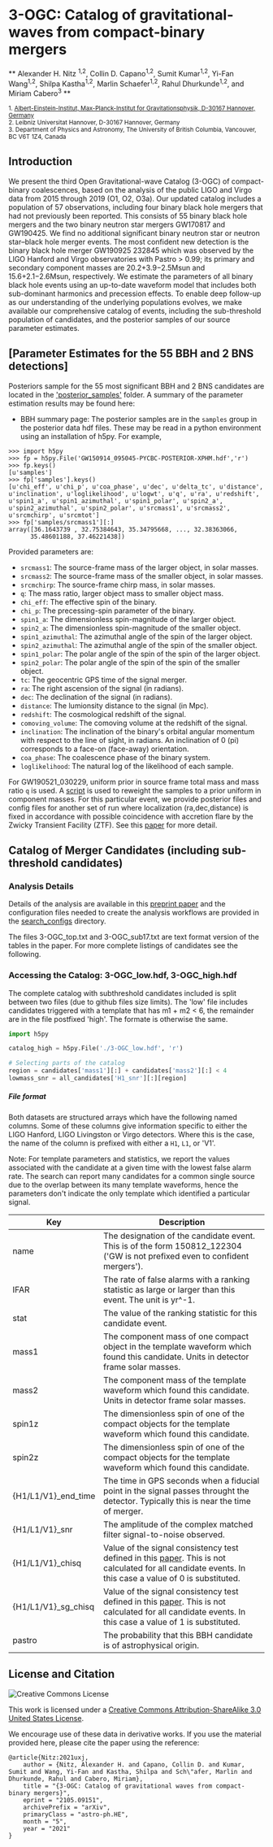 # 3-OGC: Catalog of gravitational-waves from compact-binary mergers
** Alexander H. Nitz <sup>1,2</sup>, Collin D. Capano<sup>1,2</sup>, Sumit Kumar<sup>1,2</sup>, Yi-Fan Wang<sup>1,2</sup>, Shilpa Kastha<sup>1,2</sup>, Marlin Schaefer<sup>1,2</sup>, Rahul Dhurkunde<sup>1,2</sup>, and Miriam Cabero<sup>3</sup> **

<sub>1. [Albert-Einstein-Institut, Max-Planck-Institut for Gravitationsphysik, D-30167 Hannover, Germany](http://www.aei.mpg.de/obs-rel-cos)</sub>  
<sub>2. Leibniz Universitat Hannover, D-30167 Hannover, Germany</sub>  
<sub>3. Department of Physics and Astronomy, The University of British Columbia, Vancouver, BC V6T 1Z4, Canada </sub>

## Introduction

We present the third Open Gravitational-wave Catalog (3-OGC) of compact-binary coalescences,
based on the analysis of the public LIGO and Virgo data from 2015 through 2019 (O1, O2, O3a). Our
updated catalog includes a population of 57 observations, including four binary black hole mergers that
had not previously been reported. This consists of 55 binary black hole mergers and the two binary
neutron star mergers GW170817 and GW190425. We find no additional significant binary neutron
star or neutron star–black hole merger events. The most confident new detection is the binary black
hole merger GW190925 232845 which was observed by the LIGO Hanford and Virgo observatories
with Pastro > 0.99; its primary and secondary component masses are 20.2+3.9−2.5Msun and 15.6+2.1−2.6Msun,
respectively. We estimate the parameters of all binary black hole events using an up-to-date waveform
model that includes both sub-dominant harmonics and precession effects. To enable deep follow-up as
our understanding of the underlying populations evolves, we make available our comprehensive catalog
of events, including the sub-threshold population of candidates, and the posterior samples of our source
parameter estimates.

## [Parameter Estimates for the 55 BBH and 2 BNS detections] ##
Posteriors sample for the 55 most significant BBH and 2 BNS candidates are located in the ['posterior_samples'](https://github.com/gwastro/3-ogc/tree/master/posterior) folder. A summary of the parameter estimation results may be found here:
 
 * BBH summary page:
 The posterior samples are in the `samples` group in the posterior data hdf files. These may be read in a python environment using an installation of h5py. For example,
 
 ```
>>> import h5py
>>> fp = h5py.File('GW150914_095045-PYCBC-POSTERIOR-XPHM.hdf','r')
>>> fp.keys()
[u'samples']
>>> fp['samples'].keys()
[u'chi_eff', u'chi_p', u'coa_phase', u'dec', u'delta_tc', u'distance', u'inclination', u'loglikelihood', u'logwt', u'q', u'ra', u'redshift', u'spin1_a', u'spin1_azimuthal', u'spin1_polar', u'spin2_a', u'spin2_azimuthal', u'spin2_polar', u'srcmass1', u'srcmass2', u'srcmchirp', u'srcmtot']
>>> fp['samples/srcmass1'][:]
array([36.1643739 , 32.75384643, 35.34795668, ..., 32.38363066,
       35.48601188, 37.46221438])
```

Provided parameters are:
 * `srcmass1`: The source-frame mass of the larger object, in solar masses.
 * `srcmass2`: The source-frame mass of the smaller object, in solar masses.
 * `srcmchirp`: The source-frame chirp mass, in solar masses.
 * `q`: The mass ratio, larger object mass to smaller object mass.
 * `chi_eff`: The effective spin of the binary.
 * `chi_p`: The precessing-spin parameter of the binary.
 * `spin1_a`: The dimensionless spin-magnitude of the larger object.
 * `spin2_a`: The dimensionless spin-magnitude of the smaller object.
 * `spin1_azimuthal`: The azimuthal angle of the spin of the larger object.
 * `spin2_azimuthal`: The azimuthal angle of the spin of the smaller object.
 * `spin1_polar`: The polar angle of the spin of the spin of the larger object.
 * `spin2_polar`: The polar angle of the spin of the spin of the smaller object.
 * `tc`: The geocentric GPS time of the signal merger.
 * `ra`: The right ascension of the signal (in radians).
 * `dec`: The declination of the signal (in radians).
 * `distance`: The lumionsity distance to the signal (in Mpc).
 * `redshift`: The cosmological redshift of the signal.
 * `comoving_volume`: The comoving volume at the redshift of the signal.
 * `inclination`: The inclination of the binary's orbital angular momentum with
   respect to the line of sight, in radians. An inclination of 0 (pi)
   corresponds to a face-on (face-away) orientation.
 * `coa_phase`: The coalescence phase of the binary system.
 * `loglikelihood`: The natural log of the likelihood of each sample.

For GW190521_030229, uniform prior in source frame total mass and mass ratio `q` is used. A [script](https://github.com/gwastro/3-ogc/blob/master/scripts/reweight_samples.py) is used to reweight the samples to a prior uniform in component masses. For this particular event, we provide posterior files and config files for another set of run where localization (ra,dec,distance) is fixed in accordance with possible coincidence with accretion flare by the Zwicky Transient Facility (ZTF). See this [paper](https://arxiv.org/abs/2010.12558) for more detail.
## Catalog of Merger Candidates (including sub-threshold candidates) ##

### Analysis Details ###
Details of the analysis are available in this [preprint paper](https://arxiv.org/abs/2105.09151) and the configuration files needed to create the analysis workflows are provided in the [search_configs](https://github.com/gwastro/3-ogc/tree/master/search_configuration) directory.

The files 3-OGC_top.txt and 3-OGC_sub17.txt are text format version of the tables in the paper. For more complete listings of candidates see the following.

### Accessing the Catalog: 3-OGC_low.hdf, 3-OGC_high.hdf ###

The complete catalog with subthreshold candidates included is split between two files (due to github files size limits). The 'low' file includes 
candidates triggered with a template that has m1 + m2 < 6, the remainder are in the file postfixed 'high'. The formate is otherwise the same.

```python
import h5py

catalog_high = h5py.File('./3-OGC_low.hdf', 'r')

# Selecting parts of the catalog
region = candidates['mass1'][:] + candidates['mass2'][:] < 4
lowmass_snr = all_candidates['H1_snr'][:][region]
```


##### File format #####
Both datasets are structured arrays which have the following named columns. Some of these columns give information specific to either the 
LIGO Hanford, LIGO Livingston or Virgo detectors. Where this is the case, the name of the column is prefixed with either a `H1`, `L1`, or 'V1'.

Note: For template parameters and statistics, we report the values associated with the candidate at a given time with the lowest false alarm rate. The search
can report many candidates for a common single source due to the overlap between its many template waveforms, hence the parameters don't indicate the only template which identified a particular signal.

| Key           | Description                                                                                                                         |
|---------------|-------------------------------------------------------------------------------------------------------------------------------------|
| name          | The designation of the candidate event. This is of the form 150812_122304 ('GW is not prefixed even to confident mergers').                                                     |
| IFAR           | The rate of false alarms with a ranking statistic as large or larger than this event. The unit is yr^-1.                                                                                                           |
| stat          | The value of the ranking statistic for this candidate event.                                                                                       |
| mass1         | The component mass of one compact object in the template waveform which found this candidate. Units in detector frame solar masses. |
| mass2         | The component mass of the template waveform which found this candidate. Units in detector frame solar masses.                       |
| spin1z        | The dimensionless spin of one of the compact objects for the template waveform which found this candidate.                                                                                                                                  |
| spin2z        | The dimensionless spin of one of the compact objects for the template waveform which found this candidate.                                                                                                                                    |
| {H1/L1/V1}_end_time   | The time in GPS seconds when a fiducial point in the signal passes throught the detector. Typically this is near the time of merger.                                                                                                                              |                                                                                                                           |
| {H1/L1/V1}_snr        | The amplitude of the complex matched filter signal-to-noise observed.                                                                                                                                    |                                                      |
| {H1/L1/V1}_chisq |  Value of the signal consistency test defined in this [paper](https://arxiv.org/abs/gr-qc/0405045). This is not calculated for all candidate events. In this case a value of 0 is substituted.                                                                                                                                  |
| {H1/L1/V1}_sg_chisq      |  Value of the signal consistency test defined in this [paper](https://arxiv.org/abs/1709.08974). This is not calculated for all candidate events. In this case a value of 1 is substituted.                                                                                                                     |
| pastro |     The probability that this BBH candidate is of astrophysical origin.                                        |
                     

## License and Citation

![Creative Commons License](https://i.creativecommons.org/l/by-sa/3.0/us/88x31.png "Creative Commons License")

This work is licensed under a [Creative Commons Attribution-ShareAlike 3.0 United States License](http://creativecommons.org/licenses/by-sa/3.0/us/).

We encourage use of these data in derivative works. If you use the material provided here, please cite the paper using the reference:

```
@article{Nitz:2021uxj,
    author = {Nitz, Alexander H. and Capano, Collin D. and Kumar, Sumit and Wang, Yi-Fan and Kastha, Shilpa and Sch\"afer, Marlin and Dhurkunde, Rahul and Cabero, Miriam},
    title = "{3-OGC: Catalog of gravitational waves from compact-binary mergers}",
    eprint = "2105.09151",
    archivePrefix = "arXiv",
    primaryClass = "astro-ph.HE",
    month = "5",
    year = "2021"
}
```
